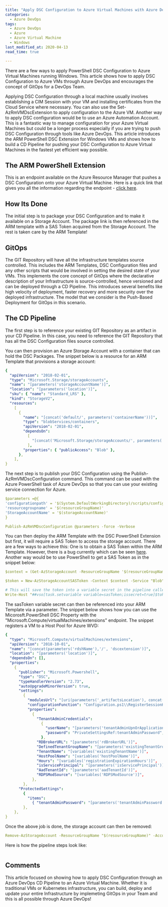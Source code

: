 ```yaml
---
title: "Apply DSC Configuration to Azure Virtual Machines with Azure DevOps"
categories:
  - Azure DevOps
tags:
  - Azure DevOps
  - Azure
  - Azure Virtual Machine
  - Windows
last_modified_at: 2020-04-13
read_time: true

---
```


There are a few ways to apply PowerShell DSC Configuration to Azure Virtual Machines running Windows. This article shows how to apply DSC Configuration to Azure VMs through Azure DevOps and encourages the concept of GitOps for a DevOps Team.

Applying DSC Configuration through a local machine usually involves establishing a CIM Session with your VM and installing certificates from the Cloud Service where necessary. You can also use the Set-AzRmVMDscExtension to apply configuration to the Azure VM. Another way to apply DSC configuration would be to use an Azure Automation Account. This is a fantastic way to manage configuration for your Azure Virtual Machines but could be a longer process especially if you are trying to push DSC Configuration through tools like Azure DevOps. This article introduces the ARM PowerShell DSC Extension for Windows VMs and shows how to build a CD Pipeline for pushing your DSC Configuration to Azure Virtual Machines in the fastest yet efficient way possible.

## The ARM PowerShell Extension

This is an endpoint available on the Azure Resource Manager that pushes a DSC Configuration onto your Azure Virtual Machine. Here is a quick link that gives you all the information regarding the endpoint - [click here](https://docs.microsoft.com/en-us/azure/virtual-machines/extensions/dsc-windows).

## How Its Done

The initial step is to package your DSC Configuration and to make it available on a Storage Account. The package link is then referenced in the ARM template with a SAS Token acquired from the Storage Account. The rest is taken care by the ARM Template!

## GitOps

The GIT Repository will have all the infrastructure templates source controlled. This includes the ARM Templates, DSC Configuration files and any other scripts that would be involved in setting the desired state of your VMs. This implements the core concept of GitOps where the declarative description of your Infrastructure is source-controlled, hence versioned and can be deployed through a CD Pipeline. This introduces several benefits like high velocity of deployment, faster recovery and more security over the deployed infrastructure. The model that we consider is the Push-Based Deployment for GitOps in this scenario.

## The CD Pipeline

The first step is to reference your existing GIT Repository as an artifact in your CD Pipeline. In this case, you need to reference the GIT Repository that has all the DSC Configuration files source controlled.

You can then provision an Azure Storage Account with a container that can hold the DSC Packages. The snippet below is a resource for an ARM Template that provisions a storage account:

```yaml
{
  "apiVersion": "2018-02-01",
  "type": "Microsoft.Storage/storageAccounts",
  "name": "[parameters('storageAccountName')]",
  "location": "[parameters('location')]",
  "sku": { "name": "Standard_LRS" },
  "kind": "StorageV2",
  "resources":
    [
      {
        "name": "[concat('default/', parameters('containerName'))]",
        "type": "blobServices/containers",
        "apiVersion": "2018-02-01",
        "dependsOn":
          [
            "[concat('Microsoft.Storage/storageAccounts/', parameters('storageAccountName'))]",
          ],
        "properties": { "publicAccess": "Blob" },
      },
    ],
}
```

The next step is to publish your DSC Configuration using the Publish-AzRmVMDscConfiguration command. This command can be used with the Azure PowerShell task of Azure DevOps so that you can use your existing service connection for Azure.

```yaml
$parameters =@{
'configurationpath' = '$(System.DefaultWorkingDirectory)/scripts/configuration.ps1'
'resourcegroupname' = '$(resourceGroupName)'
'StorageAccountName' = '$(storageAccountName)'
}

Publish-AzRmVMDscConfiguration @parameters -force -Verbose
```

You can then deploy the ARM Template with the DSC PowerShell Extension but first, it will require a SAS Token to access the storage account. There are a few ways to achieve this: One is to obtain a SAS Token within the ARM Template. However, there is a bug currently which can be seen [here](https://github.com/MicrosoftDocs/azure-docs/issues/15061). Another way would be to use PowerShell to get a SAS Token as in the snippet below:

```yaml
$context = (Get-AzStorageAccount -ResourceGroupName '$(resourceGroupName)' -AccountName '$(storageAccountName)').context

$token = New-AzStorageAccountSASToken -Context $context -Service "Blob" -ResourceType "Service,Container,Object" -Permission "rwl"

# This will save the token into a variable secret in the pipeline called SAS Token.
Write-Host "##vso[task.setvariable variable=sasToken;issecret=true]$token"
```

The sasToken variable secret can then be referenced into your ARM Template via a parameter. The snippet below shows how you can use the Micorosft.PowerShell DSC Property with the "Microsoft.Compute/virtualMachines/extensions" endpoint. The snippet registers a VM to a Host Pool for Azure WVD:

```yaml
{
  "type": "Microsoft.Compute/virtualMachines/extensions",
  "apiVersion": "2018-10-01",
  "name": "[concat(parameters('rdshName'),'/', 'dscextension')]",
  "location": "[parameters('location')]",
  "dependsOn": [],
  "properties":
    {
      "publisher": "Microsoft.Powershell",
      "type": "DSC",
      "typeHandlerVersion": "2.73",
      "autoUpgradeMinorVersion": true,
      "settings":
        {
          "modulesUrl": "[uri(parameters('_artifactsLocation'), concat('Configuration.zip', parameters('sasToken')))]",
          "configurationFunction": "Configuration.ps1\\RegisterSessionHost",
          "properties":
            {
              "TenantAdminCredentials":
                {
                  "userName": "[parameters('tenantAdminUpnOrApplicationId')]",
                  "password": "PrivateSettingsRef:tenantAdminPassword",
                },
              "RDBrokerURL": "[parameters('rdBrokerURL')]",
              "DefinedTenantGroupName": "[parameters('existingTenantGroupName')]",
              "TenantName": "[variables('existingTenantName')]",
              "HostPoolName": "[variables('hostPoolName')]",
              "Hours": "[variables('registrationExpirationHours')]",
              "isServicePrincipal": "[parameters('isServicePrincipal')]",
              "AadTenantId": "[parameters('aadTenantId')]",
              "RDPSModSource": "[variables('RDPSModSource')]",
            },
        },
      "ProtectedSettings":
        {
          "items":
            { "tenantAdminPassword": "[parameters('tenantAdminPassword')]" },
        },
    },
}
```

Once the above job is done, the storage account can then be removed:

```yaml
Remove-AzStorageAccount -ResourceGroupName "$(resourceGroupName)" -AccountName "$(storageAccountName)"
```

Here is how the pipeline steps look like:

<figure style="width: 500px">
  <img src="{{ site.url }}{{ site.baseurl }}/assets/images/2020_04_13_cd_pipeline_dsc_config.png" alt="">
</figure>

## Comments

This article focused on showing how to apply DSC Configuration through an Azure DevOps CD Pipeline to an Azure Virtual Machine. Whether it is traditional VMs or Kubernetes infrastructure, you can build, deploy and update your entire Infrastructure by implemeting GitOps in your Team and this is all possible through Azure DevOps!
